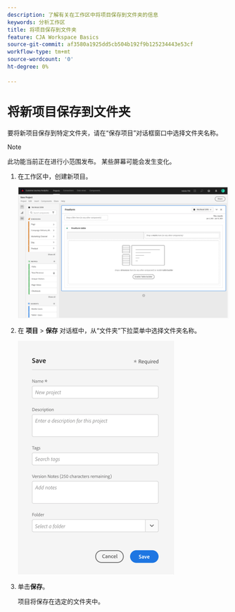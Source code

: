 ```yaml
---
description: 了解有关在工作区中将项目保存到文件夹的信息
keywords: 分析工作区
title: 将项目保存到文件夹
feature: CJA Workspace Basics
source-git-commit: af3580a1925dd5cb504b192f9b125234443e53cf
workflow-type: tm+mt
source-wordcount: '0'
ht-degree: 0%

---
```



# 将新项目保存到文件夹

要将新项目保存到特定文件夹，请在“保存项目”对话框窗口中选择文件夹名称。

>[!NOTE]
>
>此功能当前正在进行小范围发布。 某些屏幕可能会发生变化。

1. 在工作区中，创建新项目。

   ![](/help/analysis-workspace/build-workspace-project/assets/save-to-folder1.png)

1. 在 **项目** > **保存** 对话框中，从“文件夹”下拉菜单中选择文件夹名称。

   ![](/help/analysis-workspace/build-workspace-project/assets/save-to-folder2.png)

1. 单击&#x200B;**保存**。

   项目将保存在选定的文件夹中。
